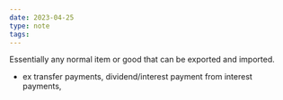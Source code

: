 ```yaml
---
date: 2023-04-25
type: note
tags: 
---
```


Essentially any normal item or good that can be exported and imported.
- ex transfer payments, dividend/interest payment from interest payments,
